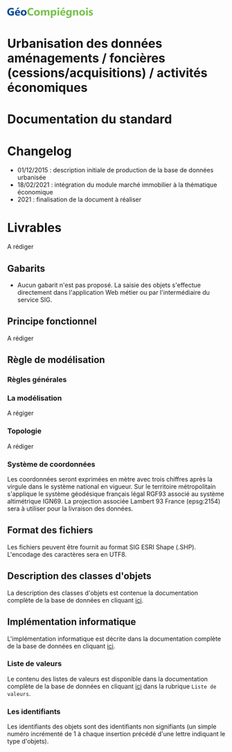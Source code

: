 ![picto](https://github.com/sigagglocompiegne/orga_gest_igeo/blob/master/doc/img/geocompiegnois_2020_reduit_v2.png)

# Urbanisation des données aménagements / foncières (cessions/acquisitions) / activités économiques

# Documentation du standard

# Changelog

- 01/12/2015 : description initiale de production de la base de données urbanisée
- 18/02/2021 : intégration du module marché immobilier à la thématique économique
- 2021 : finalisation de la document à réaliser

# Livrables

A rédiger

## Gabarits

- Aucun gabarit n'est pas proposé. La saisie des objets s'effectue directement dans l'application Web métier ou par l'intermédiaire du service SIG.

## Principe fonctionnel

A rédiger

## Règle de modélisation

### Règles générales



### La modélisation

A régiger


### Topologie

A rédiger

### Système de coordonnées

Les coordonnées seront exprimées en mètre avec trois chiffres après la virgule dans le système national en vigueur.
Sur le territoire métropolitain s'applique le système géodésique français légal RGF93 associé au système altimétrique IGN69. La projection associée Lambert 93 France (epsg:2154) sera à utiliser pour la livraison des données.

## Format des fichiers

Les fichiers peuvent être fournit au format SIG ESRI Shape (.SHP).
L'encodage des caractères sera en UTF8.

## Description des classes d'objets

La description des classes d'objets est contenue la documentation complète de la base de données en cliquant [ici](https://github.com/sigagglocompiegne/amt_fon_eco/blob/master/bdd/doc_admin_bd_amt_fon_eco.md).

## Implémentation informatique

L'implémentation informatique est décrite dans la documentation complète de la base de données en cliquant [ici](https://github.com/sigagglocompiegne/amt_fon_eco/blob/master/bdd/doc_admin_bd_amt_fon_eco.md).

### Liste de valeurs

Le contenu des listes de valeurs est disponible dans la documentation complète de la base de données en cliquant [ici](https://github.com/sigagglocompiegne/amt_fon_eco/blob/master/bdd/doc_admin_bd_amt_fon_eco.md) dans la rubrique `Liste de valeurs`.

### Les identifiants

Les identifiants des objets sont des identifiants non signifiants (un simple numéro incrémenté de 1 à chaque insertion précédé d'une lettre indiquant le type d'objets).



